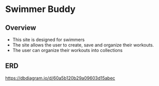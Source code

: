 # Swimmer Buddy
## Overview
- This site is designed for swimmers
- The site allows the user to create, save and organize their workouts.
- The user can organize their workouts into collections


## ERD
https://dbdiagram.io/d/60a5b120b29a09603d15abec
